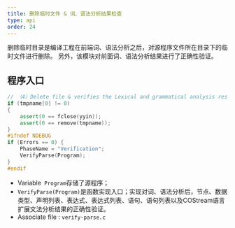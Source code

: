 ```yaml
---
title: 删除临时文件 & 词、语法分析结果检查
type: api
order: 24
---
```


删除临时目录是编译工程在前端词、语法分析之后，对源程序文件所在目录下的临时文件进行删除。
另外，该模块对前面词、语法分析结果进行了正确性验证。


## 程序入口
```c++
// （4）Delete file & verifies the Lexical and grammatical analysis results
if (tmpname[0] != 0) 
{
    assert(0 == fclose(yyin));
    assert(0 == remove(tmpname));
}	
#ifndef NDEBUG
if (Errors == 0) {
    PhaseName = "Verification";
    VerifyParse(Program);
}
#endif

```
- Variable` Program`存储了源程序；
- `VerifyParse(Program)`是函数实现入口；实现对词、语法分析后，节点、数据类型、声明列表、表达式、表达式列表、语句、语句列表以及COStream语言扩展文法分析结果的正确性验证。
- Associate file : `verify-parse.c`

